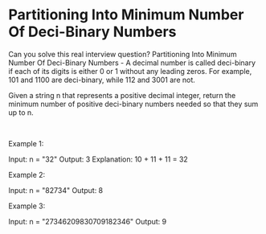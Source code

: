 # Partitioning Into Minimum Number Of Deci-Binary Numbers

Can you solve this real interview question? Partitioning Into Minimum Number Of Deci-Binary Numbers - A decimal number is called deci-binary if each of its digits is either 0 or 1 without any leading zeros. For example, 101 and 1100 are deci-binary, while 112 and 3001 are not.

Given a string n that represents a positive decimal integer, return the minimum number of positive deci-binary numbers needed so that they sum up to n.

 

Example 1:


Input: n = "32"
Output: 3
Explanation: 10 + 11 + 11 = 32


Example 2:


Input: n = "82734"
Output: 8


Example 3:


Input: n = "27346209830709182346"
Output: 9